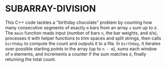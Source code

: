 # SUBARRAY-DIVISION
This C++ code tackles a "birthday chocolate" problem by counting how many consecutive segments of exactly `m` bars from an array `s` sum up to `d`. The `main` function reads input (number of bars `n`, the bar weights, and `d`/`m`), processes it with helper functions to trim spaces and split strings, then calls `birthday` to compute the count and outputs it to a file. In `birthday`, it iterates over possible starting points in the array (up to `n - m`), sums each window of `m` elements, and increments a counter if the sum matches `d`, finally returning the total count.
